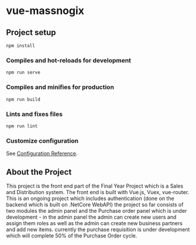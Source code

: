 # vue-massnogix

## Project setup
```
npm install
```

### Compiles and hot-reloads for development
```
npm run serve
```

### Compiles and minifies for production
```
npm run build
```

### Lints and fixes files
```
npm run lint
```

### Customize configuration
See [Configuration Reference](https://cli.vuejs.org/config/).

## About the Project
This project is the front end part of the Final Year Project which is a Sales and Distribution system. The front end is built with Vue.js, Vuex, vue-router. This is an ongoing project which includes authentication (done on the backend which is built on .NetCore WebAPI) the project so far consists of two modules the admin panel and the Purchase order panel which is under development - in the admin panel the admin can create new users and assign them roles as well as the admin can create new business partners and add new items. 
currently the purchase requisition is under development which will complete 50% of the Purchase Order cycle.  
